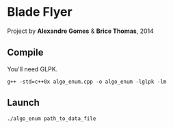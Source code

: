 Blade Flyer
===========

Project by **Alexandre Gomes** & **Brice Thomas**, 2014

Compile
-------

You'll need GLPK.

```g++ -std=c++0x algo_enum.cpp -o algo_enum -lglpk -lm```

Launch
------

```./algo_enum path_to_data_file```